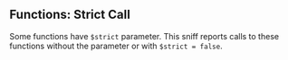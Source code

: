 ## Functions: Strict Call

Some functions have `$strict` parameter. This sniff reports calls to these functions without the parameter or with `$strict = false`.